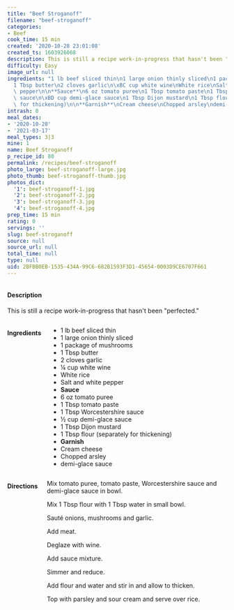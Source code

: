 ```yaml
---
title: "Beef Stroganoff"
filename: "beef-stroganoff"
categories:
- Beef
cook_time: 15 min
created: '2020-10-28 23:01:08'
created_ts: 1603926068
description: This is still a recipe work-in-progress that hasn't been "perfected."
difficulty: Easy
image_url: null
ingredients: "1 lb beef sliced thin\n1 large onion thinly sliced\n1 package of mushrooms\n\
  1 Tbsp butter\n2 cloves garlic\n\xBC cup white wine\nWhite rice\nSalt and white\
  \ pepper\n\n**Sauce**\n6 oz tomato puree\n1 Tbsp tomato paste\n1 Tbsp Worcestershire\
  \ sauce\n\xBD cup demi-glace sauce\n1 Tbsp Dijon mustard\n1 Tbsp flour (separately\
  \ for thickening)\n\n**Garnish**\nCream cheese\nChopped arsley\ndemi-glace sauce"
intrash: 0
meal_dates:
- '2020-10-28'
- '2021-03-17'
meal_types: 3|3
mine: 1
name: Beef Stroganoff
p_recipe_id: 80
permalink: /recipes/beef-stroganoff
photo_large: beef-stroganoff-large.jpg
photo_thumb: beef-stroganoff-thumb.jpg
photos_dict:
  '1': beef-stroganoff-1.jpg
  '2': beef-stroganoff-2.jpg
  '3': beef-stroganoff-3.jpg
  '4': beef-stroganoff-4.jpg
prep_time: 15 min
rating: 0
servings: ''
slug: beef-stroganoff
source: null
source_url: null
total_time: null
type: null
uid: 2BFBB0EB-1535-434A-99C6-682B1593F3D1-45654-0003D9CE6707F661
---
```

<div class="large-8 medium-7 columns" id="writeup">		<div id="description"><h4>Description</h4>
<div class="box box-description content"><p>This is still a recipe work-in-progress that hasn't been &quot;perfected.&quot;</p>
</div></div>	</div><!-- #writeup -->
</div><!-- #row-one -->
<div class="row" id="row-two">	<div class="medium-4 small-5 columns" id="ingredients"><h4>Ingredients</h4><div class="box box-ingredients content"><ul>
<li>1 lb beef sliced thin</li>
<li>1 large onion thinly sliced</li>
<li>1 package of mushrooms</li>
<li>1 Tbsp butter</li>
<li>2 cloves garlic</li>
<li>¼ cup white wine</li>
<li>White rice</li>
<li>Salt and white pepper</li>
<li><strong>Sauce</strong></li>
<li>6 oz tomato puree</li>
<li>1 Tbsp tomato paste</li>
<li>1 Tbsp Worcestershire sauce</li>
<li>½ cup demi-glace sauce</li>
<li>1 Tbsp Dijon mustard</li>
<li>1 Tbsp flour (separately for thickening)</li>
<li><strong>Garnish</strong></li>
<li>Cream cheese</li>
<li>Chopped arsley</li>
<li>demi-glace sauce</li>
</ul>
</div>	</div>	<div class="medium-6 small-7 columns" id="directions"><h4>Directions</h4><div class="box box-directions content"><p>Mix tomato puree, tomato paste, Worcestershire sauce and demi-glace sauce in bowl.</p>
<p>Mix 1 Tbsp flour with 1 Tbsp water in small bowl.</p>
<p>Sauté onions, mushrooms and garlic.</p>
<p>Add meat.</p>
<p>Deglaze with wine.</p>
<p>Add sauce mixture.</p>
<p>Simmer and reduce.</p>
<p>Add flour and water and stir in and allow to thicken.</p>
<p>Top with parsley and sour cream and serve over rice.</p>
</div>	</div>